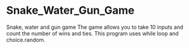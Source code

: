 # Snake_Water_Gun_Game
Snake, water and gun game
The game allows you to take 10 inputs and count the number of wins and ties.
This program uses while loop and choice.random.
